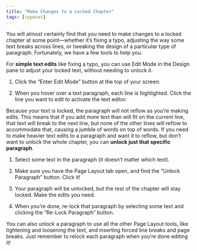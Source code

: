 ```yaml
---
title: "Make Changes to a Locked Chapter"
tags: [typeset]
---
```

 
<html><body><section data-type="chapter" class="hsecchapter" data-hederis-type="hsecchapter" id="locked-changes" data-pi-attrs="id: locked-changes; data-tags: typeset;" role="doc-chapter" data-tags="typeset" data-author-name=" " data-book-title=" " title="Make Changes to a Locked Chapter"><p class="hblkp" data-hederis-type="hblkp" id="puOUNnTuj">You will almost certainly find that you need to make changes to a locked chapter at some point&#8212;whether it&#8217;s fixing a typo, adjusting the way some text breaks across lines, or tweaking the design of a particular type of paragraph. Fortunately, we have a few tools to help you.</p><p class="hblkp" data-hederis-type="hblkp" id="p02RUMjFD">For <strong data-hederis-type="hspanstrong" id="ppyNvs6Oj">simple text edits</strong> like fixing a typo, you can use Edit Mode in the Design pane to adjust your locked text, without needing to unlock it. </p><ol class="hwprnumlist" data-hederis-type="hwprnumlist" id="pRbUv0wgR"><li class="hblkoli" data-hederis-type="hblkoli" id="lip1BYeY3T"><p class="hblkoli" data-hederis-type="hblklip" id="pjurLpTtQ">Click the &#8220;Enter Edit Mode&#8221; button at the top of your screen.</p></li><li class="hblkoli" data-hederis-type="hblkoli" id="liGpguNZKL"><p class="hblkoli" data-hederis-type="hblklip" id="pGpQmuyxh">When you hover over a text paragraph, each line is highlighted. Click the line you want to edit to activate the text editor.</p></li></ol><p class="hblkp" data-hederis-type="hblkp" id="pM61OCTg4">Because your text is locked, the paragraph will not reflow as you&#8217;re making edits. This means that if you add more text than will fit on the current line, that text will break to the next line, but none of the other lines will reflow to accommodate that, causing a jumble of words on top of words. If you need to make heavier text edits to a paragraph and want it to reflow, but don&#8217;t want to unlock the whole chapter, you can <strong class="hspanstrong" data-hederis-type="hspanstrong" id="poiVivux8">unlock just that specific paragraph</strong>.</p><ol class="hwprnumlist" data-hederis-type="hwprnumlist" id="pGj6gNbpF"><li class="hblkoli" data-hederis-type="hblkoli" id="liOWas97ai"><p class="hblkoli" data-hederis-type="hblklip" id="p3zm3JHph">Select some text in the paragraph (it doesn&#8217;t matter which text).</p></li><li class="hblkoli" data-hederis-type="hblkoli" id="li6hiMUmK4"><p class="hblkoli" data-hederis-type="hblklip" id="p1uvsUBgw">Make sure you have the Page Layout tab open, and find the &#8220;Unlock Paragraph&#8221; button. Click it!</p></li><li class="hblkoli" data-hederis-type="hblkoli" id="liXTiGyVF2"><p class="hblkoli" data-hederis-type="hblklip" id="p8PuKWduw">Your paragraph will be unlocked, but the rest of the chapter will stay locked. Make the edits you need.</p></li><li class="hblkoli" data-hederis-type="hblkoli" id="liWNliqlRQ"><p class="hblkoli" data-hederis-type="hblklip" id="pAVWLp28L">When you&#8217;re done, re-lock that paragraph by selecting some text and clicking the &#8220;Re-Lock Paragraph&#8221; button.</p></li></ol><p class="hblkp" data-hederis-type="hblkp" id="pUBMJozgF">You can also unlock a paragraph to use all the other Page Layout tools, like tightening and loosening the text, and inserting forced line breaks and page breaks. Just remember to relock each paragraph when you&#8217;re done editing it!</p></section></body></html>
